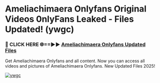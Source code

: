 # Ameliachimaera Onlyfans Original Videos 0nlyFans Leaked - Files Updated! (ywgc)

<h3>🔴 CLICK HERE 🌐==►► <a href="https://tinyurl.com/2m67pmp6" rel="nofollow">Ameliachimaera Onlyfans Updated Files</a></h3>

Get Ameliachimaera Onlyfans and all content. Now you can access all videos and pictures of Ameliachimaera Onlyfans. New Updated Files 2025!

[![ywgc](https://i.imgur.com/H4QAA4z.gif)](https://tinyurl.com/2m67pmp6)